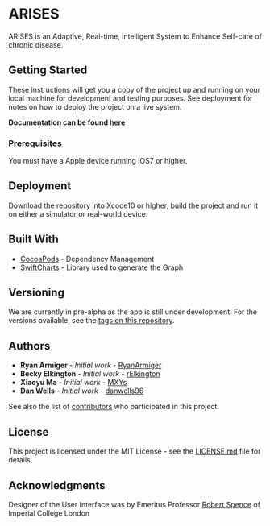 
# ARISES

ARISES is an Adaptive, Real-time, Intelligent System to Enhance Self-care of chronic disease.

## Getting Started

These instructions will get you a copy of the project up and running on your local machine for development and testing purposes. See deployment for notes on how to deploy the project on a live system.

**Documentation can be found [here](https://danwells96.github.io/ARISES)**

### Prerequisites

You must have a Apple device running iOS7 or higher.

## Deployment

Download the repository into Xcode10 or higher, build the project and run it on either a simulator or real-world device.

## Built With

* [CocoaPods](https://cocoapods.org/) - Dependency Management
* [SwiftCharts](https://github.com/i-schuetz/SwiftCharts) - Library used to generate the Graph

## Versioning

We are currently in pre-alpha as the app is still under development. For the versions available, see the [tags on this repository](https://github.com/danwells96/ARISES/tags). 

## Authors

* **Ryan Armiger** - *Initial work* - [RyanArmiger](https://github.com/RyanArmiger)
* **Becky Elkington** - *Initial work* - [rElkington](https://github.com/rElkington)
* **Xiaoyu Ma** - *Initial work* - [MXYs](https://github.com/MXYs)
* **Dan Wells** - *Initial work* - [danwells96](https://github.com/danwells96)

See also the list of [contributors](https://github.com/danwells96/ARISES/contributors) who participated in this project.

## License

This project is licensed under the MIT License - see the [LICENSE.md](LICENSE.md) file for details

## Acknowledgments

Designer of the User Interface was by Emeritus Professor [Robert Spence](https://www.imperial.ac.uk/people/r.spence) of Imperial College London
